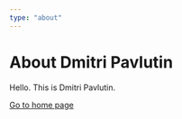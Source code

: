 ```yaml
---
type: "about"
---
```


# About Dmitri Pavlutin

Hello. This is Dmitri Pavlutin.

[Go to home page](/)